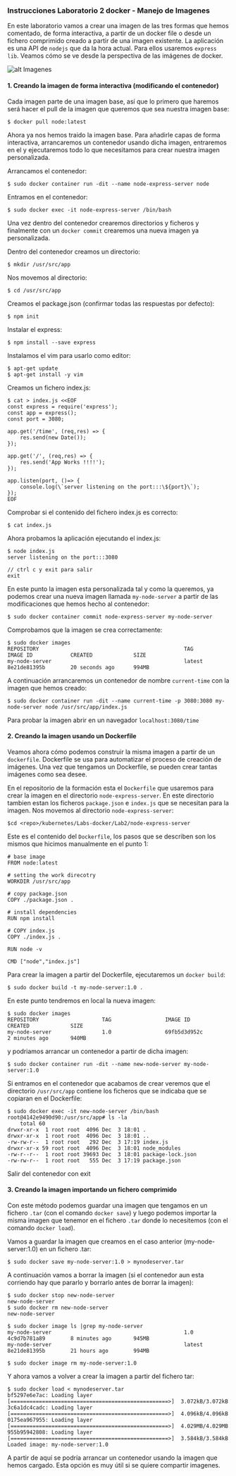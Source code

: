 ### Instrucciones Laboratorio 2 docker - Manejo de Imagenes

En este laboratorio vamos a crear una imagen de las tres formas que hemos comentado, de forma interactiva, a partir de un docker file o desde un fichero comprimido creado a partir de una imagen existente. 
La aplicación es una API de `nodejs` que da la hora actual. Para ellos usaremos `express lib`. Veamos cómo se ve desde la perspectiva de las imágenes de docker.

![alt Imagenes][imagen]

[imagen]: imagenes/Imagenes.png


#### 1. Creando la imagen de forma interactiva (modificando el contenedor)

Cada imagen parte de una imagen base, así que lo primero que haremos será hacer el pull de la imagen que queremos que sea nuestra imagen base:

    $ docker pull node:latest

Ahora ya nos hemos traido la imagen base. Para añadirle capas de forma interactiva, arrancaremos un contenedor usando dicha imagen, entraremos en el y ejecutaremos todo lo que necesitamos para crear nuestra imagen personalizada.

Arrancamos el contenedor:

    $ sudo docker container run -dit --name node-express-server node

Entramos en el contenedor:

    $ sudo docker exec -it node-express-server /bin/bash

Una vez dentro del contenedor crearemos directorios y ficheros y finalmente con un `docker commit` crearemos una nueva imagen ya personalizada.

Dentro del contenedor creamos un directorio:

    $ mkdir /usr/src/app

Nos movemos al directorio:

    $ cd /usr/src/app

Creamos el package.json (confirmar todas las respuestas por defecto):

    $ npm init

Instalar el express:

    $ npm install --save express

Instalamos el vim para usarlo como editor:

    $ apt-get update
    $ apt-get install -y vim

Creamos un fichero index.js:

    $ cat > index.js <<EOF
    const express = require('express');
    const app = express();
    const port = 3080;
    
    app.get('/time', (req,res) => {
        res.send(new Date());
    });
    
    app.get('/', (req,res) => {
        res.send('App Works !!!!');
    });
    
    app.listen(port, ()=> {
        console.log(\`server listening on the port:::\${port}\`);
    });
    EOF

Comprobar si el contenido del fichero index.js es correcto:

    $ cat index.js

Ahora probamos la aplicación ejecutando el index.js:

    $ node index.js
    server listening on the port:::3080

    // ctrl c y exit para salir
    exit

En este punto la imagen esta personalizada tal y como la queremos, ya podemos crear una nueva imagen llamada `my-node-server` a partir de las modificaciones que hemos hecho al contenedor:

    $ sudo docker container commit node-express-server my-node-server

Comprobamos que la imagen se crea correctamente:

    $ sudo docker images
    REPOSITORY                                              TAG                  IMAGE ID            CREATED             SIZE
    my-node-server                                          latest               8e21de81395b        20 seconds ago      994MB

A continuación arrancaremos un contenedor de nombre `current-time` con la imagen que hemos creado:

    $ sudo docker container run -dit --name current-time -p 3080:3080 my-node-server node /usr/src/app/index.js

Para probar la imagen abrir en un navegador `localhost:3080/time`


#### 2. Creando la imagen usando un Dockerfile

Veamos ahora cómo podemos construir la misma imagen a partir de un `dockerfile`. Dockerfile se usa para automatizar el proceso de creación de imágenes. Una vez que tengamos un Dockerfile, se pueden crear tantas imágenes como sea desee.

En el repositorio de la formación esta el `Dockerfile` que usaremos para crear la imagen en el directorio `node-express-server`. En este directorio tambien estan los ficheros `package.json` e `index.js` que se necesitan para la imagen. Nos movemos al directorio `node-express-server`:

    $cd <repo>/kubernetes/Labs-docker/Lab2/node-express-server

Este es el contenido del `Dockerfile`, los pasos que se describen son los mismos que hicimos manualmente en el punto 1:

    # base image
    FROM node:latest

    # setting the work direcotry
    WORKDIR /usr/src/app

    # copy package.json
    COPY ./package.json .

    # install dependencies
    RUN npm install

    # COPY index.js
    COPY ./index.js .

    RUN node -v

    CMD ["node","index.js"]

Para crear la imagen a partir del Dockerfile, ejecutaremos un `docker build`:

    $ sudo docker build -t my-node-server:1.0 .

En este punto tendremos en local la nueva imagen:

    $ sudo docker images
    REPOSITORY                    TAG                 IMAGE ID            CREATED             SIZE
    my-node-server                1.0                 69fb5d3d952c        2 minutes ago       940MB

 y podriamos arrancar un contenedor a partir de dicha imagen:

    $ sudo docker container run -dit --name new-node-server my-node-server:1.0

Si entramos en el contenedor que acabamos de crear veremos que el directorio `/usr/src/app` contiene los ficheros que se indicaba que se copiaran en el Dockerfile:

    $ sudo docker exec -it new-node-server /bin/bash
    root@4142e9490d90:/usr/src/app# ls -la
        total 60
    drwxr-xr-x  1 root root  4096 Dec  3 18:01 .
    drwxr-xr-x  1 root root  4096 Dec  3 18:01 ..
    -rw-rw-r--  1 root root   292 Dec  3 17:19 index.js
    drwxr-xr-x 59 root root  4096 Dec  3 18:01 node_modules
    -rw-r--r--  1 root root 39693 Dec  3 18:01 package-lock.json
    -rw-rw-r--  1 root root   555 Dec  3 17:19 package.json


Salir del contenedor con exit

#### 3. Creando la imagen importando un fichero comprimido

Con este método podemos guardar una imagen que tengamos en un fichero `.tar` (con el comando `docker save`) y luego podemos importar la misma imagen que tenemor en el fichero `.tar` donde lo necesitemos (con el comando `docker load`).

Vamos a guardar la imagen que creamos en el caso anterior (my-node-server:1.0) en un fichero .tar:

    $ sudo docker save my-node-server:1.0 > mynodeserver.tar

A continuación vamos a borrar la imagen (si el contenedor aun esta corriendo hay que pararlo y borrarlo antes de borrar la imagen):

    $ sudo docker stop new-node-server
    new-node-server
    $ sudo docker rm new-node-server
    new-node-server
    
    $ sudo docker image ls |grep my-node-server
    my-node-server                                          1.0                  4c9d7b781a89        8 minutes ago       945MB
    my-node-server                                          latest               8e21de81395b        21 hours ago        994MB

    $ sudo docker image rm my-node-server:1.0

Y ahora vamos a volver a crear la imagen a partir del fichero tar:

    $ sudo docker load < mynodeserver.tar
    bf5297e6e7ac: Loading layer [==================================================>]  3.072kB/3.072kB
    3c6a1dc4cadc: Loading layer [==================================================>]  4.096kB/4.096kB
    0175ea967955: Loading layer [==================================================>]  4.029MB/4.029MB
    955b95942808: Loading layer [==================================================>]  3.584kB/3.584kB
    Loaded image: my-node-server:1.0

A partir de aquí se podría arrancar un contenedor usando la imagen que hemos cargado. Esta opción es muy útil si se quiere compartir imagenes.
